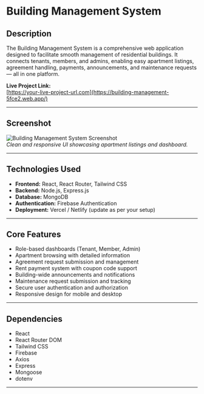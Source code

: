 # Building Management System

## Description
The Building Management System is a comprehensive web application designed to facilitate smooth management of residential buildings. It connects tenants, members, and admins, enabling easy apartment listings, agreement handling, payments, announcements, and maintenance requests — all in one platform.

**Live Project Link:**  
[https://your-live-project-url.com](https://building-management-5fce2.web.app/)

---

## Screenshot

![Building Management System Screenshot](https://i.ibb.co.com/SSHTg9F/Screenshot-2025-08-08-121642.png)  
*Clean and responsive UI showcasing apartment listings and dashboard.*

---

## Technologies Used
- **Frontend:** React, React Router, Tailwind CSS  
- **Backend:** Node.js, Express.js  
- **Database:** MongoDB  
- **Authentication:** Firebase Authentication  
- **Deployment:** Vercel / Netlify (update as per your setup)  

---

## Core Features
- Role-based dashboards (Tenant, Member, Admin)  
- Apartment browsing with detailed information  
- Agreement request submission and management  
- Rent payment system with coupon code support  
- Building-wide announcements and notifications  
- Maintenance request submission and tracking  
- Secure user authentication and authorization  
- Responsive design for mobile and desktop  

---

## Dependencies
- React  
- React Router DOM  
- Tailwind CSS  
- Firebase  
- Axios  
- Express  
- Mongoose  
- dotenv  

---
